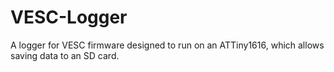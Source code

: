 # VESC-Logger
A logger for VESC firmware designed to run on an ATTiny1616, which allows saving data to an SD card.
